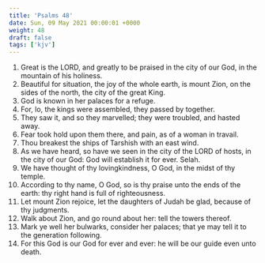 ```yaml
---
title: 'Psalms 48'
date: Sun, 09 May 2021 00:00:01 +0000
weight: 48
draft: false
tags: ['kjv'] 
---
```


1. Great is the LORD, and greatly to be praised in the city of our God, in the mountain of his holiness.
2. Beautiful for situation, the joy of the whole earth, is mount Zion, on the sides of the north, the city of the great King.
3. God is known in her palaces for a refuge.
4. For, lo, the kings were assembled, they passed by together.
5. They saw it, and so they marvelled; they were troubled, and hasted away.
6. Fear took hold upon them there, and pain, as of a woman in travail.
7. Thou breakest the ships of Tarshish with an east wind.
8. As we have heard, so have we seen in the city of the LORD of hosts, in the city of our God: God will establish it for ever. Selah.
9. We have thought of thy lovingkindness, O God, in the midst of thy temple.
10. According to thy name, O God, so is thy praise unto the ends of the earth: thy right hand is full of righteousness.
11. Let mount Zion rejoice, let the daughters of Judah be glad, because of thy judgments.
12. Walk about Zion, and go round about her: tell the towers thereof.
13. Mark ye well her bulwarks, consider her palaces; that ye may tell it to the generation following.
14. For this God is our God for ever and ever: he will be our guide even unto death.
